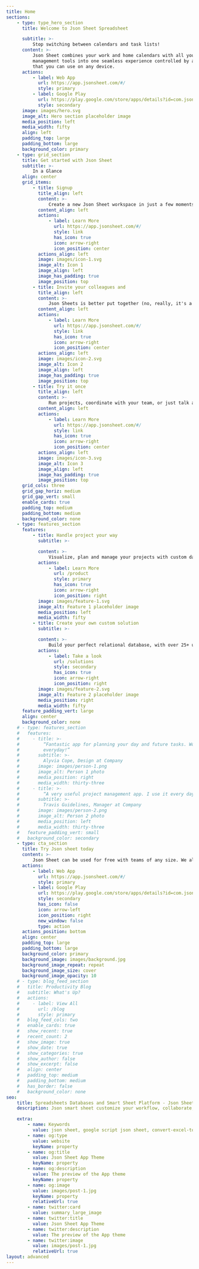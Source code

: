 ```yaml
---
title: Home
sections:
    - type: type_hero_section
      title: Welcome to Json Sheet Spreadsheet

      subtitle: >-
          Stop switching between calendars and task lists!
      content: >-
          Json Sheet combines your work and home calendars with all your task
          management tools into one seamless experience controlled by a single app
          that you can use on any device.
      actions:
          - label: Web App
            url: https://app.jsonsheet.com/#/
            style: primary
          - label: Google Play
            url: https://play.google.com/store/apps/details?id=com.jsonsheetapp
            style: secondary
      image: images/hero.svg
      image_alt: Hero section placeholder image
      media_position: left
      media_width: fifty
      align: left
      padding_top: large
      padding_bottom: large
      background_color: primary
    - type: grid_section
      title: Get started with Json Sheet
      subtitle: >-
          In a Glance
      align: center
      grid_items:
          - title: Signup
            title_align: left
            content: >-
                Create a new Json Sheet workspace in just a few moments. It's free to try for teams of any size.
            content_align: left
            actions:
                - label: Learn More
                  url: https://app.jsonsheet.com/#/
                  style: link
                  has_icon: true
                  icon: arrow-right
                  icon_position: center
            actions_align: left
            image: images/icon-1.svg
            image_alt: Icon 1
            image_align: left
            image_has_padding: true
            image_position: top
          - title: Invite your colleagues and
            title_align: left
            content: >-
                Json Sheets is better put together (no, really, it's a little uncool for you), and it's easier to invite your team.
            content_align: left
            actions:
                - label: Learn More
                  url: https://app.jsonsheet.com/#/
                  style: link
                  has_icon: true
                  icon: arrow-right
                  icon_position: center
            actions_align: left
            image: images/icon-2.svg
            image_alt: Icon 2
            image_align: left
            image_has_padding: true
            image_position: top
          - title: Try it once
            title_align: left
            content: >-
                Run projects, coordinate with your team, or just talk about things. Slack is a blank canvas for teamwork.
            content_align: left
            actions:
                - label: Learn More
                  url: https://app.jsonsheet.com/#/
                  style: link
                  has_icon: true
                  icon: arrow-right
                  icon_position: center
            actions_align: left
            image: images/icon-3.svg
            image_alt: Icon 3
            image_align: left
            image_has_padding: true
            image_position: top
      grid_cols: three
      grid_gap_horiz: medium
      grid_gap_vert: small
      enable_cards: true
      padding_top: medium
      padding_bottom: medium
      background_color: none
    - type: features_section
      features:
          - title: Handle project your way
            subtitle: >-

            content: >-
                Visualize, plan and manage your projects with custom dashboards. Stay on top of progress, timelines and budgets by keeping every team member in the loop.
            actions:
                - label: Learn More
                  url: /product
                  style: primary
                  has_icon: true
                  icon: arrow-right
                  icon_position: right
            image: images/feature-1.svg
            image_alt: Feature 1 placeholder image
            media_position: left
            media_width: fifty
          - title: Create your own custom solution
            subtitle: >-

            content: >-
                Build your perfect relational database, with over 25+ unique column data types. Develop it into a powerful custom solution with ever-increasing capabilities for your team or business. You are the pilot of this ship!
            actions:
                - label: Take a look
                  url: /solutions
                  style: secondary
                  has_icon: true
                  icon: arrow-right
                  icon_position: right
            image: images/feature-2.svg
            image_alt: Feature 2 placeholder image
            media_position: right
            media_width: fifty
      feature_padding_vert: large
      align: center
      background_color: none
    # - type: features_section
    #   features:
    #     - title: >-
    #         “Fantastic app for planning your day and future tasks. Works perfectly
    #         everyday!”
    #       subtitle: >-
    #         Alyvia Cope, Design at Company
    #       image: images/person-1.png
    #       image_alt: Person 1 photo
    #       media_position: right
    #       media_width: thirty-three
    #     - title: >-
    #         “A very useful project management app. I use it every day.”
    #       subtitle: >-
    #         Travis Guidelines, Manager at Company
    #       image: images/person-2.png
    #       image_alt: Person 2 photo
    #       media_position: left
    #       media_width: thirty-three
    #   feature_padding_vert: small
    #   background_color: secondary
    - type: cta_section
      title: Try Json sheet today
      content: >-
          Json Sheet can be used for free with teams of any size. We also offer paid plans with additional features, storage and automation.
      actions:
          - label: Web App
            url: https://app.jsonsheet.com/#/
            style: primary
          - label: Google Play
            url: https://play.google.com/store/apps/details?id=com.jsonsheetapp
            style: secondary
            has_icon: false
            icon: arrow-left
            icon_position: right
            new_window: false
            type: action
      actions_position: bottom
      align: center
      padding_top: large
      padding_bottom: large
      background_color: primary
      background_image: images/background.jpg
      background_image_repeat: repeat
      background_image_size: cover
      background_image_opacity: 10
    # - type: blog_feed_section
    #   title: Productivity Blog
    #   subtitle: What's Up?
    #   actions:
    #     - label: View All
    #       url: /blog
    #       style: primary
    #   blog_feed_cols: two
    #   enable_cards: true
    #   show_recent: true
    #   recent_count: 2
    #   show_image: true
    #   show_date: true
    #   show_categories: true
    #   show_author: false
    #   show_excerpt: false
    #   align: center
    #   padding_top: medium
    #   padding_bottom: medium
    #   has_border: false
    #   background_color: none
seo:
    title: Spreadsheets Databases and Smart Sheet Platform - Json Sheet
    description: Json smart sheet customize your workflow, collaborate, and achieve ambitious outcomes.  Maintain visibility & keep distributed teams connected.

    extra:
        - name: Keywords
          value: json sheet, google script json sheet, convert-excel-to-json sheet, json sheet js, google sheet to json, sheets json api, google sheet json api, json sheet builder,  json to sheet custom header, google sheet to json, json to google sheets
        - name: og:type
          value: website
          keyName: property
        - name: og:title
          value: Json Sheet App Theme
          keyName: property
        - name: og:description
          value: The preview of the App theme
          keyName: property
        - name: og:image
          value: images/post-1.jpg
          keyName: property
          relativeUrl: true
        - name: twitter:card
          value: summary_large_image
        - name: twitter:title
          value: Json Sheet App Theme
        - name: twitter:description
          value: The preview of the App theme
        - name: twitter:image
          value: images/post-1.jpg
          relativeUrl: true
layout: advanced
---
```


